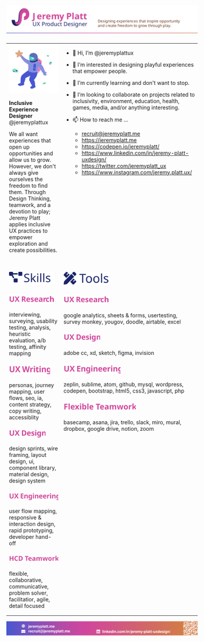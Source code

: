 # <img src="https://raw.githubusercontent.com/jeremyplattux/jeremyplattux/main/jp-githubheader2021.svg" alt="Jeremy Platt, UX Product Designer: Designing experiences that inspire opportunity and create freedom to grow through play." />

<table border="0px" valign="top">
 <tr border="0px" valign="top">
  <td border="0px" valign="top">

<img src="https://raw.githubusercontent.com/jeremyplattux/jeremyplattux/main/astronaut-1.svg" alt="Jeremy Platt" />
   
**Inclusive Experience Designer**
@jeremyplattux

We all want experiences that open up opportunities and allow us to grow. However, we don't always give ourselves the freedom to find them.  Through Design Thinking, teamwork, and a devotion to play; Jeremy Platt applies inclusive UX practices to empower exploration and create possibilities.
   
   
   </td>
    <td border="0px" valign="top">

- 👋 Hi, I’m @jeremyplattux
- 👀 I’m interested in designing playful experiences that empower people.
- 🌱 I’m currently learning and don't want to stop.
- 💞️ I’m looking to collaborate on projects related to inclusivity, environment, education, health, games, media, and/or anything interesting.
- 📫 How to reach me ... 
  - recruit@jeremyplatt.me
  - https://jeremyplatt.me
  - https://codepen.io/jeremyplatt/
  - https://www.linkedin.com/in/jeremy-platt-uxdesign/
  - https://twitter.com/jeremyplatt_ux
  - https://www.instagram.com/jeremy.platt.ux/ 
   

   </td>  
 </tr>

 <tr border="0px" valign="top">
  <td border="0px" valign="top">
    
## <img src="https://raw.githubusercontent.com/jeremyplattux/jeremyplattux/main/skills.svg" width="120px" alt="Skills" />
  
  ### <img src="https://raw.githubusercontent.com/jeremyplattux/jeremyplattux/main/uxresearch.svg" width="120px" alt="UX Research" />
  
  interviewing, surveying, usability testing, analysis,
heuristic evaluation, a/b testing, affinity mapping
  
  ### <img src="https://raw.githubusercontent.com/jeremyplattux/jeremyplattux/main/uxwriting.svg" width="108px" alt="UX Writing" />

  personas, journey mapping, user flows, seo, ia,
content strategy, copy writing, accessiblity

  ### <img src="https://raw.githubusercontent.com/jeremyplattux/jeremyplattux/main/uxdesign.svg" width="96px" alt="UX Design" />

  design sprints, wire framing, layout design, ui,
component library, material design, design system

  ### <img src="https://raw.githubusercontent.com/jeremyplattux/jeremyplattux/main/uxengineering.svg" width="150px" alt="UX Engineering" />

  user flow mapping, responsive & interaction
design, rapid prototyping, developer hand-off

  ### <img src="https://raw.githubusercontent.com/jeremyplattux/jeremyplattux/main/hcdteamwork.svg" width="150px" alt="HCD Teamwork" />
     
flexible, collaborative, communicative, problem
solver, facilitatior, agile, detail focused 
   
   </td>
    <td border="0px" valign="top">
     
## <img src="https://raw.githubusercontent.com/jeremyplattux/jeremyplattux/main/tools.svg" width="120px" alt="Tools" />
     
### <img src="https://raw.githubusercontent.com/jeremyplattux/jeremyplattux/main/uxresearch.svg" width="120px" alt="UX Research" />
     
google analytics, sheets & forms, usertesting,
survey monkey, yougov, doodle, airtable, excel
     
### <img src="https://raw.githubusercontent.com/jeremyplattux/jeremyplattux/main/uxdesign.svg" width="96px" alt="UX Design" />
     
adobe cc, xd, sketch, figma, invision
     
### <img src="https://raw.githubusercontent.com/jeremyplattux/jeremyplattux/main/uxengineering.svg" width="150px" alt="UX Engineering" />
     
zeplin, sublime, atom, github, mysql, wordpress,
codepen, bootstrap, html5, css3, javascript, php
     
### <img src="https://raw.githubusercontent.com/jeremyplattux/jeremyplattux/main/flexibleteamwork.svg" width="190px" alt="Flexible Teamwork" />
     
basecamp, asana, jira, trello, slack, miro,
mural, dropbox, google drive, notion, zoom
   

   </td>  
 </tr>
</table>


  
[<img src="https://raw.githubusercontent.com/jeremyplattux/jeremyplattux/main/jp-githubfooter.svg" alt="https://jeremyplatt.me" />](https://jeremyplatt.me)




